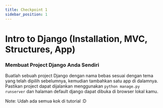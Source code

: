 ```yaml
---
title: Checkpoint 1 
sidebar_position: 1
---
```


# Intro to Django (Installation, MVC, Structures, App)

### Membuat Project Django Anda Sendiri
Buatlah sebuah project Django dengan nama bebas sesuai dengan tema yang telah dipilih sebelumnya, kemudian tambahkan satu app di dalamnya.<br/>
Pastikan project dapat dijalankan menggunakan `python manage.py runserver` dan halaman default django dapat dibuka di browser lokal kamu.<br/>

Note: Udah ada semua kok di tutorial :D